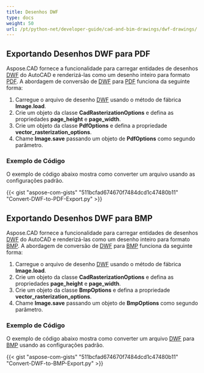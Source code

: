 ```yaml
---
title: Desenhos DWF
type: docs
weight: 50
url: /pt/python-net/developer-guide/cad-and-bim-drawings/dwf-drawings/
---
```


## **Exportando Desenhos DWF para PDF**

Aspose.CAD fornece a funcionalidade para carregar entidades de desenhos [DWF](https://docs.fileformat.com/cad/dwf/) do AutoCAD e renderizá-las como um desenho inteiro para formato [PDF](https://docs.fileformat.com/pdf/). A abordagem de conversão de [DWF](https://docs.fileformat.com/cad/dwf/) para [PDF](https://docs.fileformat.com/pdf/) funciona da seguinte forma:

1. Carregue o arquivo de desenho [DWF](https://docs.fileformat.com/cad/dwf/) usando o método de fábrica **Image.load**.
1. Crie um objeto da classe **CadRasterizationOptions** e defina as propriedades **page_height** e **page_width**.
1. Crie um objeto da classe **PdfOptions** e defina a propriedade **vector_rasterization_options**.
1. Chame **Image.save** passando um objeto de **PdfOptions** como segundo parâmetro.

### Exemplo de Código

O exemplo de código abaixo mostra como converter um arquivo usando as configurações padrão.

{{< gist "aspose-com-gists" "511bcfad674670f7484dcd1c47480b11" "Convert-DWF-to-PDF-Export.py" >}}

## **Exportando Desenhos DWF para BMP**

Aspose.CAD fornece a funcionalidade para carregar entidades de desenhos [DWF](https://docs.fileformat.com/cad/dwf/) do AutoCAD e renderizá-las como um desenho inteiro para formato [BMP](https://docs.fileformat.com/image/bmp/). A abordagem de conversão de [DWF](https://docs.fileformat.com/cad/dwf/) para [BMP](https://docs.fileformat.com/image/bmp/) funciona da seguinte forma:

1. Carregue o arquivo de desenho [DWF](https://docs.fileformat.com/cad/dwf/) usando o método de fábrica **Image.load**.
1. Crie um objeto da classe **CadRasterizationOptions** e defina as propriedades **page_height** e **page_width**.
1. Crie um objeto da classe **BmpOptions** e defina a propriedade **vector_rasterization_options**.
1. Chame **Image.save** passando um objeto de **BmpOptions** como segundo parâmetro.

### Exemplo de Código

O exemplo de código abaixo mostra como converter um arquivo [DWF](https://docs.fileformat.com/cad/dwf/) para [BMP](https://docs.fileformat.com/image/bmp/) usando as configurações padrão.

{{< gist "aspose-com-gists" "511bcfad674670f7484dcd1c47480b11" "Convert-DWF-to-BMP-Export.py" >}}
